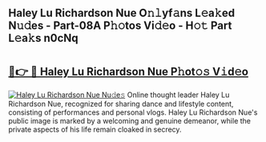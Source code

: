 ## Haley Lu Richardson Nue O𝚗𝚕yf𝚊ns L𝚎a𝚔ed N𝚞𝚍es - Part-08A P𝚑𝚘tos Vi𝚍𝚎o - H𝚘𝚝 Part L𝚎a𝚔s n0cNq

# <h2><a href="http://kfc0nl.oniu.top/?m=Haley+Lu+Richardson+Nue">🔗👉 🔴 Haley Lu Richardson Nue P𝚑ot𝚘𝚜 V𝚒d𝚎o</a></h2>

[![Haley Lu Richardson Nue Nu𝚍e𝚜](https://i.imgur.com/0qMVB7G.gif)](http://kfc0nl.oniu.top/?m=Haley+Lu+Richardson+Nue)
Online thought leader Haley Lu Richardson Nue, recognized for sharing dance and lifestyle content, consisting of performances and personal vlogs. Haley Lu Richardson Nue's public image is marked by a welcoming and genuine demeanor, while the private aspects of his life remain cloaked in secrecy.  
